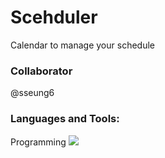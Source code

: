 # Scehduler
Calendar to manage your schedule

### Collaborator
@sseung6

### Languages and Tools:
Programming   <img src="https://img.shields.io/badge/Kotlin-7F52FF?style=for-the-badge&logo=Kotlin&logoColor=white">

